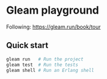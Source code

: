 # Gleam playground

Following: https://gleam.run/book/tour

## Quick start

```sh
gleam run   # Run the project
gleam test  # Run the tests
gleam shell # Run an Erlang shell
```